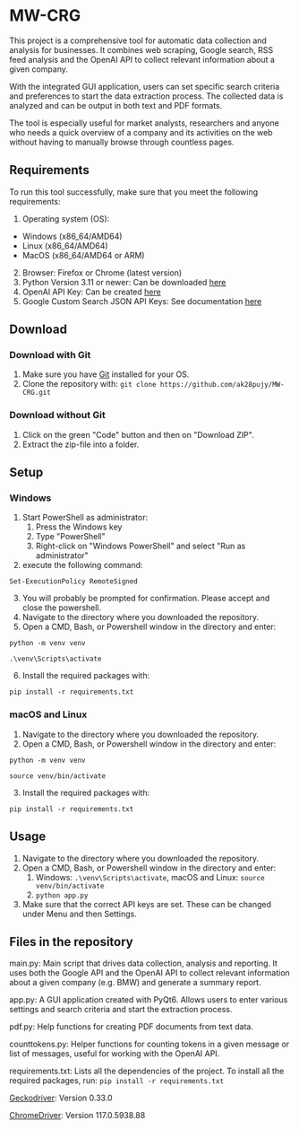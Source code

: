 # MW-CRG
This project is a comprehensive tool for automatic data collection and analysis for businesses. It combines web scraping, Google search, RSS feed analysis and the OpenAI API to collect relevant information about a given company.

With the integrated GUI application, users can set specific search criteria and preferences to start the data extraction process. The collected data is analyzed and can be output in both text and PDF formats.

The tool is especially useful for market analysts, researchers and anyone who needs a quick overview of a company and its activities on the web without having to manually browse through countless pages.
## Requirements
To run this tool successfully, make sure that you meet the following requirements:

1. Operating system (OS):
  - Windows (x86_64/AMD64)
  - Linux (x86_64/AMD64)
  - MacOS (x86_64/AMD64 or ARM)
2. Browser: Firefox or Chrome (latest version)
3. Python Version 3.11 or newer: Can be downloaded [here](https://www.python.org/downloads/)
4. OpenAI API Key: Can be created [here](https://platform.openai.com/account/api-keys)
5. Google Custom Search JSON API Keys: See documentation [here](https://developers.google.com/custom-search/v1/overview?hl=en)

## Download
### Download with Git
1. Make sure you have [Git](https://git-scm.com/downloads) installed for your OS.
2. Clone the repository with: ```git clone https://github.com/ak28pujy/MW-CRG.git```
### Download without Git
1. Click on the green "Code" button and then on "Download ZIP".
2. Extract the zip-file into a folder.
## Setup
### Windows
1. Start PowerShell as administrator:
     1. Press the Windows key
     2. Type "PowerShell"
     3. Right-click on "Windows PowerShell" and select "Run as administrator"
2. execute the following command:
```
Set-ExecutionPolicy RemoteSigned
```
3. You will probably be prompted for confirmation. Please accept and close the powershell.
4. Navigate to the directory where you downloaded the repository.
5. Open a CMD, Bash, or Powershell window in the directory and enter:
```
python -m venv venv
```
```
.\venv\Scripts\activate
```
6. Install the required packages with:
```
pip install -r requirements.txt
```
### macOS and Linux
1. Navigate to the directory where you downloaded the repository.
2. Open a CMD, Bash, or Powershell window in the directory and enter:
```
python -m venv venv
```
```
source venv/bin/activate
```
3. Install the required packages with:
```
pip install -r requirements.txt
```
## Usage
1. Navigate to the directory where you downloaded the repository.
2. Open a CMD, Bash, or Powershell window in the directory and enter:
    1. Windows: ```.\venv\Scripts\activate```, macOS and Linux: ```source venv/bin/activate```
    2. ```python app.py```
3. Make sure that the correct API keys are set. These can be changed under Menu and then Settings.
## Files in the repository
main.py: Main script that drives data collection, analysis and reporting. It uses both the Google API and the OpenAI API to collect relevant information about a given company (e.g. BMW) and generate a summary report.

app.py: A GUI application created with PyQt6. Allows users to enter various settings and search criteria and start the extraction process.

pdf.py: Help functions for creating PDF documents from text data.

counttokens.py: Helper functions for counting tokens in a given message or list of messages, useful for working with the OpenAI API.

requirements.txt: Lists all the dependencies of the project. To install all the required packages, run: ```pip install -r requirements.txt```

[Geckodriver](https://github.com/mozilla/geckodriver): Version 0.33.0

[ChromeDriver](https://chromedriver.chromium.org): Version 117.0.5938.88
